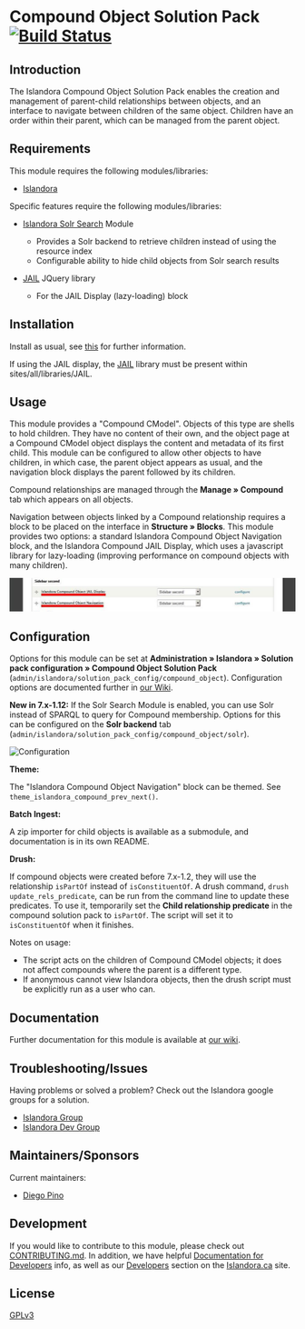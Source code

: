 # Compound Object Solution Pack [![Build Status](https://travis-ci.org/Islandora/islandora_solution_pack_compound.png?branch=7.x)](https://travis-ci.org/Islandora/islandora_solution_pack_compound)

## Introduction

The Islandora Compound Object Solution Pack enables the creation and management of parent-child relationships between objects, and an interface to navigate between children of the same object. Children have an order within their parent, which can be managed from the parent object.

## Requirements

This module requires the following modules/libraries:

* [Islandora](https://github.com/islandora/islandora)

Specific features require the following modules/libraries:

* [Islandora Solr Search](https://github.com/Islandora/islandora_solr_search) Module
    * Provides a Solr backend to retrieve children instead of using the resource index
    * Configurable ability to hide child objects from Solr search results

* [JAIL](https://github.com/sebarmeli/JAIL) JQuery library 
    * For the JAIL Display (lazy-loading) block


## Installation

Install as usual, see [this](https://drupal.org/documentation/install/modules-themes/modules-7) for further information.

If using the JAIL display, the [JAIL](https://github.com/sebarmeli/JAIL)
library must be present within sites/all/libraries/JAIL.

## Usage

This module provides a "Compound CModel". Objects of this type are shells to hold children. They have no content of their own, and the object page at a Compound CModel object displays the content and metadata of its first child. This module can be configured to allow other objects to have children, in which case, the parent object appears as usual, and the navigation block displays the parent followed by its children.

Compound relationships are managed through the __Manage » Compound__ tab which appears on all objects.

Navigation between objects linked by a Compound relationship requires a block to be placed on the interface in __Structure » Blocks__. This module provides two options: a standard Islandora Compound Object Navigation block, and the Islandora Compound JAIL Display, which uses a javascript library for lazy-loading (improving performance on compound objects with many children).

![compobjblocks_to_configure](docs/compound-blocks.png)


## Configuration

Options for this module can be set at 
__Administration » Islandora » Solution pack configuration » Compound Object Solution Pack__  (`admin/islandora/solution_pack_config/compound_object`). Configuration options are documented further in [our Wiki](https://wiki.duraspace.org/display/ISLANDORA/Compound+Solution+Pack).

__New in 7.x-1.12:__ If the Solr Search Module is enabled, you can use Solr instead of SPARQL to query for Compound membership. Options for this can be configured on the __Solr backend__ tab (`admin/islandora/solution_pack_config/compound_object/solr`).


![Configuration](https://user-images.githubusercontent.com/25011926/39889778-d1a91aca-5466-11e8-8eb1-1978cac81104.png)


**Theme:**

The "Islandora Compound Object Navigation" block can be themed. See `theme_islandora_compound_prev_next()`.

**Batch Ingest:**

A zip importer for child objects is available as a submodule, and documentation is in its own README.

**Drush:**

If compound objects were created before 7.x-1.2, they will use the relationship `isPartOf` instead of `isConstituentOf`. A drush command, `drush update_rels_predicate`, can be run from the command line to update these predicates. To use it, temporarily set the __Child relationship predicate__ in the compound solution pack to `isPartOf`. The script will set it to `isConstituentOf` when it finishes.

Notes on usage:
* The script acts on the children of Compound CModel objects; it does not affect compounds where the parent is a different type.
* If anonymous cannot view Islandora objects, then the drush script must be explicitly run as a user who can.

## Documentation

Further documentation for this module is available at [our wiki](https://wiki.duraspace.org/display/ISLANDORA/Compound+Solution+Pack).

## Troubleshooting/Issues

Having problems or solved a problem? Check out the Islandora google groups for a solution.

* [Islandora Group](https://groups.google.com/forum/?hl=en&fromgroups#!forum/islandora)
* [Islandora Dev Group](https://groups.google.com/forum/?hl=en&fromgroups#!forum/islandora-dev)

## Maintainers/Sponsors
Current maintainers:

* [Diego Pino](https://github.com/diegopino)

## Development

If you would like to contribute to this module, please check out [CONTRIBUTING.md](CONTRIBUTING.md). In addition, we have helpful [Documentation for Developers](https://github.com/Islandora/islandora/wiki#wiki-documentation-for-developers) info, as well as our [Developers](http://islandora.ca/developers) section on the [Islandora.ca](http://islandora.ca) site.

## License

[GPLv3](http://www.gnu.org/licenses/gpl-3.0.txt)
